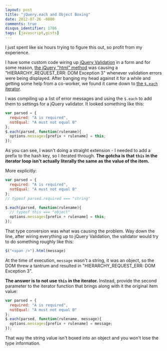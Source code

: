 ```yaml
---
layout: post
title: "jQuery.each and Object Boxing"
date: 2012-07-26 -0800
comments: true
disqus_identifier: 1786
tags: [javascript,gists]
---
```

I just spent like six hours trying to figure this out, so profit from my
experience.

I have some custom code wiring up [jQuery Validation](http://docs.jquery.com/Plugins/Validation) in a form and for some reason, [the jQuery "html" method](http://api.jquery.com/html/) was causing a "HIERARCHY_REQUEST_ERR: DOM Exception 3" whenever validation errors were being displayed. After banging my head against it for a while and getting some help from a co-worker, we found it came down to [the `$.each` iterator](http://api.jquery.com/jQuery.each/).

I was compiling up a list of error messages and using the `$.each` to add them to settings for a jQuery validator. It looked something like this:

```javascript
var parsed = {
  required: "A is required",
  notEqual: "A must not equal B"
};
$.each(parsed, function(rulename){
  options.messages[prefix + rulename] = this;
});
```

As you can see, I wasn't doing a straight extension - I needed to add a prefix to the hash key, so I iterated through. **The gotcha is that `this` in the iterator loop isn't actually literally the same as the value of the item.**

More explicitly:

```javascript
var parsed = {
  required: "A is required",
  notEqual: "A must not equal B"
};
// typeof parsed.required === "string"

$.each(parsed, function(rulename){
  // typeof this === "object"
  options.messages[prefix + rulename] = this;
});
```

That type conversion was what was causing the problem. Way down the
line, after wiring everything up to jQuery Validation, the validator
would try to do something roughly like this:

```javascript
$("<span />").html(message)
```

At the time of execution, `message` wasn't a string, it was an object, so the DOM threw a tantrum and resulted in "HIERARCHY_REQUEST_ERR: DOM Exception 3".

**The answer is to not use `this` in the iterator.** Instead, provide the second parameter to the iterator function that brings along with it the original item value:

```javascript
var parsed = {
  required: "A is required",
  notEqual: "A must not equal B"
};
$.each(parsed, function(rulename, message){
  options.messages[prefix + rulename] = message;
});
```

That way the string value isn't boxed into an object and you won't lose
the type information.
